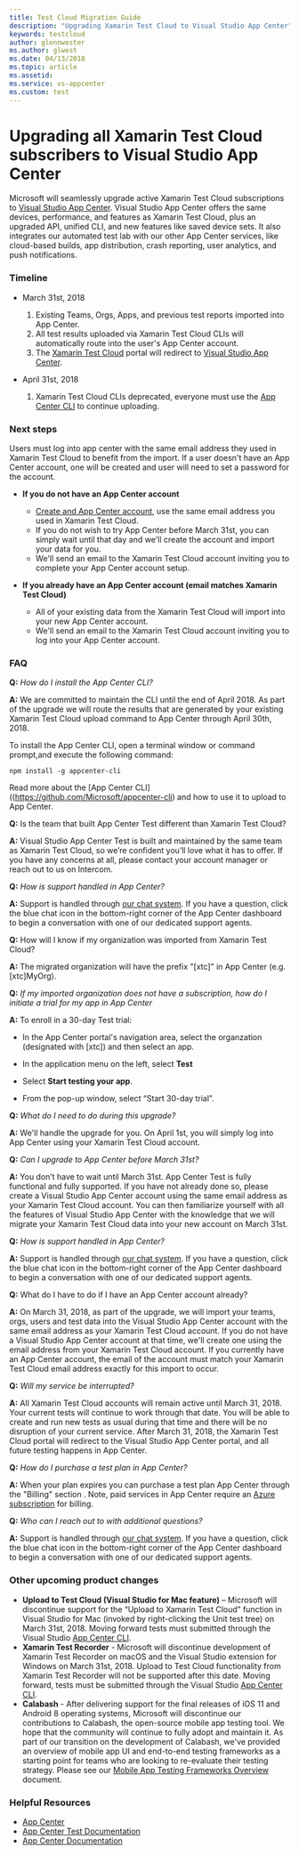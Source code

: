 ```yaml
---
title: Test Cloud Migration Guide
description: "Upgrading Xamarin Test Cloud to Visual Studio App Center"
keywords: testcloud
author: glennwester
ms.author: glwest
ms.date: 04/13/2018
ms.topic: article
ms.assetid: 
ms.service: vs-appcenter
ms.custom: test
---
```

# Upgrading all Xamarin Test Cloud subscribers to Visual Studio App Center<br/>

Microsoft will seamlessly upgrade active Xamarin Test Cloud subscriptions to [Visual Studio App Center](http://appcenter.ms). Visual Studio App Center offers the same devices, performance, and features as Xamarin Test Cloud, plus an upgraded API, unified CLI, and new features like saved device sets. It also integrates our automated test lab with our other App Center services, like cloud-based builds, app distribution, crash reporting, user analytics, and push notifications.

### Timeline

* March 31st, 2018 
  1. Existing Teams, Orgs, Apps, and previous test reports imported into App Center. 
  2. All test results uploaded via Xamarin Test Cloud CLIs will automatically route into the user's App Center account.
  3. The [Xamarin Test Cloud](http://testcloud.xamarin.com) portal will redirect to [Visual Studio App Center](http://appcenter.ms).

* April 31st, 2018
  1. Xamarin Test Cloud CLIs deprecated, everyone must use the [App Center CLI](https://github.com/Microsoft/appcenter-cli) to continue uploading.

### Next steps

Users must log into app center with the same email address they used in Xamarin Test Cloud to benefit from the import. If a user doesn't have an App Center account, one will be created and user will need to set a password for the account.

* **If you do not have an App Center account**
  * [Create and App Center account](http://appcenter.ms/), use the same email address you used in Xamarin Test Cloud.
  * If you do not wish to try App Center before March 31st, you can simply wait until that day and we'll create the account and import your data for you.
  * We'll send an email to the Xamarin Test Cloud account inviting you to complete your App Center account setup.

* **If you already have an App Center account (email matches Xamarin Test Cloud)**
  * All of your existing data from the Xamarin Test Cloud will import into your new App Center account.
  * We'll send an email to the Xamarin Test Cloud account inviting you to log into your App Center account.
	
### FAQ

**Q:** *How do I install the App Center CLI?*
 
**A:** We are committed to maintain the CLI until the end of April 2018. As part of the upgrade we will route the results that are generated by your existing Xamarin Test Cloud upload command to App Center through April 30th, 2018.

To install the App Center CLI, open a terminal window or command prompt,and execute the following command:

```
npm install -g appcenter-cli
```

Read more about the [App Center CLI]((<https://github.com/Microsoft/appcenter-cli>) and how to use it to upload to App Center.

**Q:** Is the team that built App Center Test different than Xamarin Test Cloud? 

**A:** Visual Studio App Center Test is built and maintained by the same team as Xamarin Test Cloud, so we’re confident you’ll love what it has to offer. If you have any concerns at all, please contact your account manager or reach out to us on Intercom.

**Q:** *How is support handled in App Center?*

**A:** Support is handled through [our chat system](https://intercom.help/appcenter). If you have a question, click the blue chat icon in the bottom-right corner of the App Center dashboard to begin a conversation with one of our dedicated support agents.

**Q:** How will I know if my organization was imported from Xamarin Test Cloud?

**A:** The migrated organization will have the prefix "[xtc]" in App Center (e.g. [xtc]MyOrg).

**Q:** *If my imported organization does not have a subscription, how do I initiate a trial for my app in App Center*

**A:** To enroll in a 30-day Test trial:

- In the App Center portal's navigation area, select the organzation (designated with [xtc]) and then select an app.

- In the application menu on the left, select **Test**

- Select **Start testing your app**.

- From the pop-up window, select “Start 30-day trial”.

**Q:** *What do I need to do during this upgrade?*

**A:** We'll handle the upgrade for you. On April 1st, you will simply log into App Center using your Xamarin Test Cloud account.

**Q:** *Can I upgrade to App Center before March 31st?*

**A:** You don’t have to wait until March 31st. App Center Test is fully functional and fully supported. If you have not already done so, please create a Visual Studio App Center account using the same email address as your Xamarin Test Cloud account. You can then familiarize yourself with all the features of Visual Studio App Center with the knowledge that we will migrate your Xamarin Test Cloud data into your new account on March 31st.

**Q:** *How is support handled in App Center?*

**A:** Support is handled through [our chat system](https://intercom.help/appcenter). If you have a question, click the blue chat icon in the bottom-right corner of the App Center dashboard to begin a conversation with one of our dedicated support agents.

**Q:** What do I have to do if I have an App Center account already?

**A:** On March 31, 2018, as part of the upgrade, we will import your teams, orgs, users and test data into the Visual Studio App Center account with the same email address as your Xamarin Test Cloud account. If you do not have a Visual Studio App Center account at that time, we'll create one using the email address from your Xamarin Test Cloud account. If you currently have an App Center account, the email of the account must match your Xamarin Test Cloud email address exactly for this import to occur.

**Q:** *Will my service be interrupted?*

**A:** All Xamarin Test Cloud accounts will remain active until March 31, 2018. Your current tests will continue to work through that date. You will be able to create and run new tests as usual during that time and there will be no disruption of your current service. After March 31, 2018, the Xamarin Test Cloud portal will redirect to the Visual Studio App Center portal, and all future testing happens in App Center.


**Q:** *How do I purchase a test plan in App Center?*

**A:** When your plan expires you can purchase a test plan App Center through the "Billing" section . Note, paid services in App Center require an [Azure subscription](~/general/azure-subscriptions/index.md) for billing.

**Q:** *Who can I reach out to with additional questions?*

**A:** Support is handled through [our chat system](https://intercom.help/appcenter). If you have a question, click the blue chat icon in the bottom-right corner of the App Center dashboard to begin a conversation with one of our dedicated support agents.

### Other upcoming product changes

* **Upload to Test Cloud (Visual Studio for Mac feature)** – Microsoft will discontinue support for the “Upload to Xamarin Test Cloud” function in Visual Studio for Mac (invoked by right-clicking the Unit test tree) on March 31st, 2018. Moving forward tests must submitted through the Visual Studio [App Center CLI](~/test-cloud/preparing-for-upload/index.md).
* **Xamarin Test Recorder** - Microsoft will discontinue development of Xamarin Test Recorder on macOS and the Visual Studio extension for Windows on March 31st, 2018. Upload to Test Cloud functionality from Xamarin Test Recorder will not be supported after this date. Moving forward, tests must be submitted through the Visual Studio [App Center CLI](~/test-cloud/preparing-for-upload/index.md).
* **Calabash** - After delivering support for the final releases of iOS 11 and Android 8 operating systems, Microsoft will discontinue our contributions to Calabash, the open-source mobile app testing tool. We hope that the community will continue to fully adopt and maintain it. As part of our transition on the development of Calabash, we've provided an overview of mobile app UI and end-to-end testing frameworks as a starting point for teams who are looking to re-evaluate their testing strategy. Please see our [Mobile App Testing Frameworks Overview](~/migration/test-cloud/frameworks.md) document. 

### Helpful Resources

* [App Center](https://appcenter.ms)
* [App Center Test Documentation](https://docs.microsoft.com/en-us/appcenter/test-cloud/)
* [App Center Documentation](https://docs.microsoft.com/en-us/appcenter)
